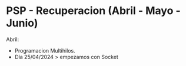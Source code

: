 # PSP - Recuperacion (Abril - Mayo - Junio)
Abril: 
- Programacion Multihilos.
- Día 25/04/2024 > empezamos con Socket

